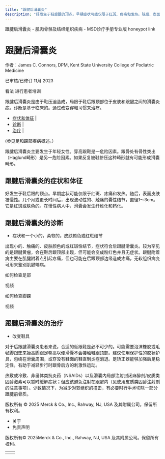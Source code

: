 ```yaml
---
title: "跟腱后滑囊炎"
description: "好发生于鞋后跟的顶点。早期症状可能仅限于红斑、疼痛和发热。随后，表面皮肤被侵蚀。几个月或更长时间后，出现波动性的、触痛的囊性结节，直径1～3cm。它是红斑或肤色的。在慢性病人中，滑囊会发生纤维化和钙化。"
---
```


﻿跟腱后滑囊炎 \- 肌肉骨骼及结缔组织疾病 \- MSD诊疗手册专业版 honeypot link

# 跟腱后滑囊炎

作者：James C. Connors, DPM, Kent State University College of Podiatric Medicine

已审核/已修订 11月 2023

看法 进行患者培训

跟腱后滑囊炎是由于鞋压迫造成，局限于鞋后跟顶部位于皮肤和跟腱之间的滑囊炎症。诊断是基于临床的。通过改变穿鞋习惯来治疗。

- [症状和体征](#症状和体征_v27855160_zh) \|
- [诊断](#诊断_v27855163_zh) \|
- [治疗](#治疗_v27855169_zh) \|

(参见足和踝部疾病概述。）

跟腱后滑囊炎主要发生于年轻女性。穿高跟鞋是一危险因素。跟骨处有骨性突出（Haglund畸形）是另一危险因素。如果反复被鞋挤压这种畸形就有可能形成滑囊畸形。

## 跟腱后滑囊炎的症状和体征

好发生于鞋后跟的顶点。早期症状可能仅限于红斑、疼痛和发热。随后，表面皮肤被侵蚀。几个月或更长时间后，出现波动性的、触痛的囊性结节，直径1～3cm。它是红斑或肤色的。在慢性病人中，滑囊会发生纤维化和钙化。

## 跟腱后滑囊炎的诊断

- 症状和一个小的，柔软的，皮肤颜色或红斑结节


出现小的、触痛的、皮肤颜色的或红斑性结节，症状符合后跟腱滑囊炎。较为罕见的是跟腱黄瘤，会在鞋后跟顶部出现，但可能会变成粉红色并且无症状。跟腱附着病主要在肌腱附着点引起疼痛，但也可能在后跟顶部边缘造成疼痛。无软组织病变可用来鉴别肌腱端病。

如何检查足部



视频

如何检查脚踝



视频

## 跟腱后滑囊炎的治疗

- 改变鞋具


对于后跟腱滑囊炎患者来说，合适的低跟鞋是必不可少的。可能需要泡沫橡胶或毛毡脚跟垫来抬高脚跟足够高以便滑囊不会接触鞋跟顶部。建议使用保护性的胶状护具，包绕在滑囊周围，或穿没有鞋面的鞋直到炎症消退。足矫正器能够加强后足稳定性，有助于减轻步行时跟骨后方的刺激性运动。

热敷或冷敷、非甾体类抗炎药（NSAIDs）以及滑囊内局部注射封闭麻醉剂/皮质类固醇激素可以暂时缓解症状；但应该避免注射在跟腱内（见使用皮质类固醇注射剂的注意事项）。少数情况下，为减少对软组织的撞击，有必要时行手术切除一部分跟腱前骨质。



版权所有 © 2025
Merck & Co., Inc., Rahway, NJ, USA 及其附属公司。保留所有权利。

- 关于
- 免责声明

版权所有© 2025Merck & Co., Inc., Rahway, NJ, USA 及其附属公司。保留所有权利。

|     |     |
| --- | --- |
|  |  |
